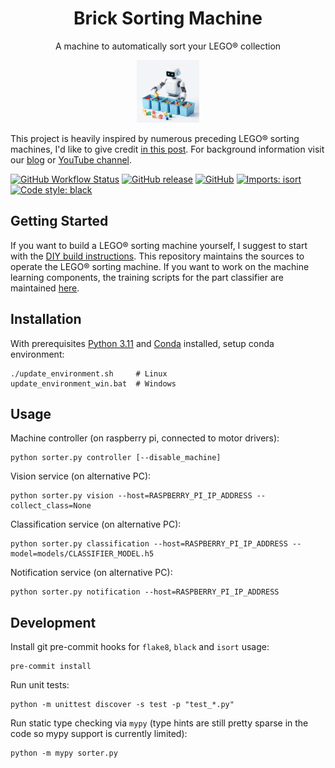 <div align="center">

# Brick Sorting Machine

A machine to automatically sort your LEGO® collection

<img src="doc/Logo.jpeg" width="100" />

</div>

This project is heavily inspired by numerous preceding LEGO® sorting machines, I'd like to give credit [in this post](https://medium.com/@bricksortingmachine/lego-sorting-machine-overview-d390645759f9). For background information visit our [blog](https://medium.com/@bricksortingmachine)
or [YouTube channel](https://www.youtube.com/@BrickSortingMachine).

[![GitHub Workflow Status](https://img.shields.io/github/actions/workflow/status/BrickSortingMachine/BrickSortingMachine-sorter/.github/workflows/UnitTest.yml?branch=main&logo=github)](https://github.com/BrickSortingMachine/BrickSortingMachine-sorter/actions)
[![GitHub release](https://img.shields.io/github/v/release/BrickSortingMachine/BrickSortingMachine-sorter)](https://github.com/BrickSortingMachine/BrickSortingMachine-sorter/releases)
[![GitHub](https://img.shields.io/badge/license-GPLv3-blue)](https://github.com/BrickSortingMachine/BrickSortingMachine-sorter/blob/main/LICENSE)
[![Imports: isort](https://img.shields.io/badge/%20imports-isort-%231674b1)](https://pycqa.github.io/isort/)
[![Code style: black](https://img.shields.io/badge/code%20style-black-black)](https://github.com/psf/black)

## Getting Started

If you want to build a LEGO® sorting machine yourself, I suggest to start with the [DIY build instructions](https://github.com/BrickSortingMachine). This repository maintains the sources to operate the LEGO® sorting machine. If you want to work on the machine learning components, the training scripts for the part classifier are maintained [here](https://github.com/BrickSortingMachine/BrickSortingMachine-training).

## Installation
With prerequisites [Python 3.11](https://www.python.org) and [Conda](https://docs.conda.io/projects/miniconda) installed, setup conda environment:
```
./update_environment.sh     # Linux
update_environment_win.bat  # Windows
```

## Usage
Machine controller (on raspberry pi, connected to motor drivers):
```
python sorter.py controller [--disable_machine]
```
Vision service (on alternative PC):
```
python sorter.py vision --host=RASPBERRY_PI_IP_ADDRESS --collect_class=None
```
Classification service (on alternative PC):
```
python sorter.py classification --host=RASPBERRY_PI_IP_ADDRESS --model=models/CLASSIFIER_MODEL.h5
```
Notification service (on alternative PC):
```
python sorter.py notification --host=RASPBERRY_PI_IP_ADDRESS
```


## Development
Install git pre-commit hooks for `flake8`, `black` and `isort` usage:
```
pre-commit install
```

Run unit tests:
```
python -m unittest discover -s test -p "test_*.py"
```

Run static type checking via `mypy` (type hints are still pretty sparse in the code so mypy support is currently limited):
```
python -m mypy sorter.py
```
